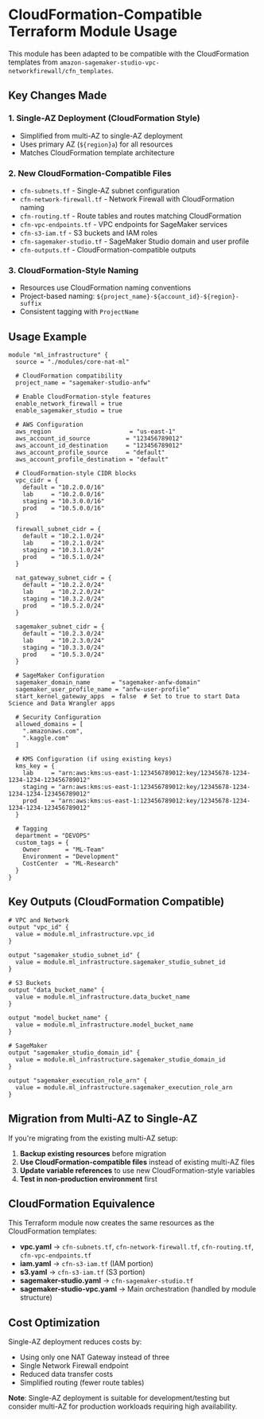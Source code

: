 # CloudFormation-Compatible Terraform Module Usage

This module has been adapted to be compatible with the CloudFormation templates from `amazon-sagemaker-studio-vpc-networkfirewall/cfn_templates`.

## Key Changes Made

### 1. Single-AZ Deployment (CloudFormation Style)
- Simplified from multi-AZ to single-AZ deployment
- Uses primary AZ (`${region}a`) for all resources
- Matches CloudFormation template architecture

### 2. New CloudFormation-Compatible Files
- `cfn-subnets.tf` - Single-AZ subnet configuration
- `cfn-network-firewall.tf` - Network Firewall with CloudFormation naming
- `cfn-routing.tf` - Route tables and routes matching CloudFormation
- `cfn-vpc-endpoints.tf` - VPC endpoints for SageMaker services
- `cfn-s3-iam.tf` - S3 buckets and IAM roles
- `cfn-sagemaker-studio.tf` - SageMaker Studio domain and user profile
- `cfn-outputs.tf` - CloudFormation-compatible outputs

### 3. CloudFormation-Style Naming
- Resources use CloudFormation naming conventions
- Project-based naming: `${project_name}-${account_id}-${region}-suffix`
- Consistent tagging with `ProjectName`

## Usage Example

```hcl
module "ml_infrastructure" {
  source = "./modules/core-nat-ml"

  # CloudFormation compatibility
  project_name = "sagemaker-studio-anfw"
  
  # Enable CloudFormation-style features
  enable_network_firewall = true
  enable_sagemaker_studio = true
  
  # AWS Configuration
  aws_region                      = "us-east-1"
  aws_account_id_source          = "123456789012"
  aws_account_id_destination     = "123456789012"
  aws_account_profile_source     = "default"
  aws_account_profile_destination = "default"
  
  # CloudFormation-style CIDR blocks
  vpc_cidr = {
    default = "10.2.0.0/16"
    lab     = "10.2.0.0/16"
    staging = "10.3.0.0/16"
    prod    = "10.5.0.0/16"
  }
  
  firewall_subnet_cidr = {
    default = "10.2.1.0/24"
    lab     = "10.2.1.0/24"
    staging = "10.3.1.0/24"
    prod    = "10.5.1.0/24"
  }
  
  nat_gateway_subnet_cidr = {
    default = "10.2.2.0/24"
    lab     = "10.2.2.0/24"
    staging = "10.3.2.0/24"
    prod    = "10.5.2.0/24"
  }
  
  sagemaker_subnet_cidr = {
    default = "10.2.3.0/24"
    lab     = "10.2.3.0/24"
    staging = "10.3.3.0/24"
    prod    = "10.5.3.0/24"
  }
  
  # SageMaker Configuration
  sagemaker_domain_name      = "sagemaker-anfw-domain"
  sagemaker_user_profile_name = "anfw-user-profile"
  start_kernel_gateway_apps  = false  # Set to true to start Data Science and Data Wrangler apps
  
  # Security Configuration
  allowed_domains = [
    ".amazonaws.com",
    ".kaggle.com"
  ]
  
  # KMS Configuration (if using existing keys)
  kms_key = {
    lab     = "arn:aws:kms:us-east-1:123456789012:key/12345678-1234-1234-1234-123456789012"
    staging = "arn:aws:kms:us-east-1:123456789012:key/12345678-1234-1234-1234-123456789012"
    prod    = "arn:aws:kms:us-east-1:123456789012:key/12345678-1234-1234-1234-123456789012"
  }
  
  # Tagging
  department = "DEVOPS"
  custom_tags = {
    Owner       = "ML-Team"
    Environment = "Development"
    CostCenter  = "ML-Research"
  }
}
```

## Key Outputs (CloudFormation Compatible)

```hcl
# VPC and Network
output "vpc_id" {
  value = module.ml_infrastructure.vpc_id
}

output "sagemaker_studio_subnet_id" {
  value = module.ml_infrastructure.sagemaker_studio_subnet_id
}

# S3 Buckets
output "data_bucket_name" {
  value = module.ml_infrastructure.data_bucket_name
}

output "model_bucket_name" {
  value = module.ml_infrastructure.model_bucket_name
}

# SageMaker
output "sagemaker_studio_domain_id" {
  value = module.ml_infrastructure.sagemaker_studio_domain_id
}

output "sagemaker_execution_role_arn" {
  value = module.ml_infrastructure.sagemaker_execution_role_arn
}
```

## Migration from Multi-AZ to Single-AZ

If you're migrating from the existing multi-AZ setup:

1. **Backup existing resources** before migration
2. **Use CloudFormation-compatible files** instead of existing multi-AZ files
3. **Update variable references** to use new CloudFormation-style variables
4. **Test in non-production environment** first

## CloudFormation Equivalence

This Terraform module now creates the same resources as the CloudFormation templates:

- **vpc.yaml** → `cfn-subnets.tf`, `cfn-network-firewall.tf`, `cfn-routing.tf`, `cfn-vpc-endpoints.tf`
- **iam.yaml** → `cfn-s3-iam.tf` (IAM portion)
- **s3.yaml** → `cfn-s3-iam.tf` (S3 portion)
- **sagemaker-studio.yaml** → `cfn-sagemaker-studio.tf`
- **sagemaker-studio-vpc.yaml** → Main orchestration (handled by module structure)

## Cost Optimization

Single-AZ deployment reduces costs by:
- Using only one NAT Gateway instead of three
- Single Network Firewall endpoint
- Reduced data transfer costs
- Simplified routing (fewer route tables)

**Note**: Single-AZ deployment is suitable for development/testing but consider multi-AZ for production workloads requiring high availability.